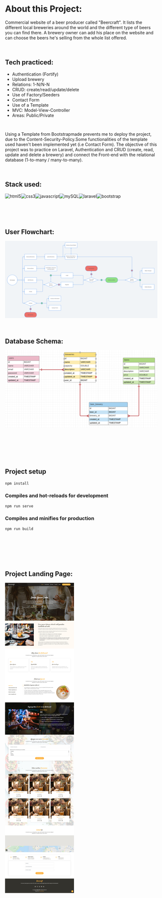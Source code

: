 
# About this Project:

Commercial website of a beer producer called "Beercraft". It lists the different local breweries around the world and the different type of beers you can find there. A brewery owner can add his place on the website and can choose the beers he's selling from the whole list offered.

<br>

## Tech practiced:

   - Authentication (Fortify)                      
   - Upload brewery
   - Relations: 1-N/N-N
   - CRUD: create/read/update/delete
   - Use of Factory/Seeders
   - Contact Form
   - Use of a Template
   - MVC: Model-View-Controller
   - Areas: Public/Private 

<br>

Using a Template from Bootstrapmade prevents me to deploy the project, due to the Content-Security-Policy.Some functionalities of the template used haven't been implemented yet (i.e Contact Form). The objective of this project was to practice on Laravel, Authentication and CRUD (create, read, update and delete a brewery) and connect the Front-end with the relational database (1-to-many / many-to-many).
 
 <br>
 
 ## Stack used:
 
<img align="left" alt="html5" src="https://img.shields.io/badge/-HTML-F64A1D?&style=for-the-badge&logo=html5&logoColor=white" />
<img align="left" alt="css3" src="https://img.shields.io/badge/-CSS-2962E9?&style=for-the-badge&logo=css3&logoColor=white" />
<img align="left" alt="javascript" src="https://img.shields.io/badge/-JAVASCRIPT-D89606?&style=for-the-badge&logo=javascript&logoColor=white" />
<img align="left" alt="mySQL" src="https://img.shields.io/badge/-MySQL-1B5E86?&style=for-the-badge&logo=mysql&logoColor=white" />
<img align="left" alt="laravel" src="https://img.shields.io/badge/-Laravel-F62C1F?&style=for-the-badge&logo=laravel&logoColor=white" />
<img align="left" alt="bootstrap" src="https://img.shields.io/badge/-bootstrap-533C78?&style=for-the-badge&logo=bootstrap&logoColor=white" />

<br>
<br>
<br>
<br>
<br>

## User Flowchart:

![](Beercraft-flowchart.png)

<br>

## Database Schema:

![](beercraft-DBschema.png)

<br>
<br>
<br>
<br>
<br>

## Project setup
```
npm install
```

### Compiles and hot-reloads for development
```
npm run serve
```

### Compiles and minifies for production
```
npm run build
```

<br>
<br>
<br>
<br>
<br>

## Project Landing Page:

![](GoFullPage_Beercraft.png)
